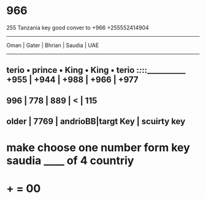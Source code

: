 # 966
255 
Tanzania key good conver to +966
+255552414904

____________________________________________________
Oman    |   Gater |  Bhrian |   Saudia | UAE
____________________________________________________
terio   •  prince •  King   •  King    •  terio
________:_________:_________:__________:____________
 +955   |  +944   |  +988   |   +966   |  +977
----------------------------------------------------
  996  |     778  |    889  |     <    |  115     
----------------------------------------------------
 older |    7769  | andrioBB|targt Key | scuirty key                        
----------------------------------------------------
# make choose one number form key saudia ____ of 4 countriy
# + = 00
